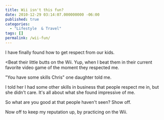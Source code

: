 ```yaml
---
title: Wii isn't this fun?
date: 2010-12-29 03:14:07.000000000 -06:00
published: true
categories:
  - "Lifestyle  & Travel"
tags: []
permalink: /wii-fun/
---
```

I have finally found how to get respect from our kids.

<Beat their little butts on the Wii. Yup, when I beat them in their current favorite video game of the moment they respected me.

"You have some skills Chris" one daughter told me.

I told her I had some other skills in business that people respect me in, but she didn't care. It's all about what she found impressive of me.

So what are you good at that people haven't seen? Show off.

Now off to keep my reputation up, by practicing on the Wii.